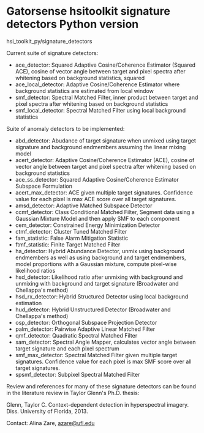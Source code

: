 # Gatorsense hsitoolkit signature detectors Python version
hsi_toolkit_py/signature_detectors

Current suite of signature detectors:
- ace_detector: Squared Adaptive Cosine/Coherence Estimator (Squared ACE), cosine of vector angle between target and pixel spectra after whitening based on background statistics, squared
- ace_local_detector: Adaptive Cosine/Coherence Estimator where background statistics are estimated from local window
- smf_detector: Spectral Matched Filter, inner product between target and pixel spectra after whitening based on background statistics
- smf_local_detector: Spectral Matched Filter using local background statistics


Suite of anomaly detectors to be implemented:
- abd_detector: Abudance of target signature when unmixed using target signature and background endmembers assuming the linear mixing model
- acert_detector: Adaptive Cosine/Coherence Estimator (ACE), cosine of vector angle between target and pixel spectra after whitening based on background statistics
- ace_ss_detector: Squared Adaptive Cosine/Coherence Estimator Subspace Formulation
- acert_max_detector: ACE given multiple target signatures. Confidence value for each pixel is max ACE score over all target signatures.
- amsd_detector: Adaptive Matched Subspace Detector
- ccmf_detector: Class Conditional Matched Filter, Segment data using a Gaussian Mixture Model and then apply SMF to each component
- cem_detector: Constrained Energy Minimization Detector
- ctmf_detector: Cluster Tuned Matched Filter
- fam_statistic: False Alarm Mitigation Statistic
- ftmf_statistic: Finite Target Matched Filter
- ha_detector: Hybrid Abundance Detector, unmix using background endmembers as well as using background and target endmembers, model proportions with a Gaussian mixture, compute pixel-wise likelihood ratios
- hsd_detector: Likelihood ratio after unmixing with background and unmixing with background and target signature (Broadwater and Chellappa's method)
- hsd_rx_detector: Hybrid Structured Detector using local background estimation
- hud_detector: Hybrid Unstructured Detector (Broadwater and Chellappa's method)
- osp_detector: Orthogonal Subspace Projection Detector
- palm_detector: Pairwise Adaptive Linear Matched Filter
- qmf_detector: Quadratic Spectral Matched Filter
- sam_detector: Spectral Angle Mapper, calculates vector angle between target signature and each pixel spectrum
- smf_max_detector: Spectral Matched Filter given multiple target signatures. Confidence value for each pixel is max SMF score over all target signatures.
- spsmf_detector: Subpixel Spectral Matched Filter

<!-- Anomaly detectors can also be run in *Segmented* mode using segmented.m utility.
Segmented mode is where a detector is applied to segments of the imagery separately (i.e., background statistics computed from segment rather than full image).  
See segmented examples in demo code. -->

Review and references for many of these signature detectors can be found in the literature review in Taylor Glenn's Ph.D. thesis:

Glenn, Taylor C. Context-dependent detection in hyperspectral imagery. Diss. University of Florida, 2013.

Contact: Alina Zare, azare@ufl.edu
